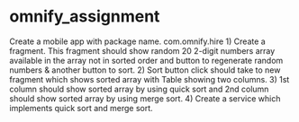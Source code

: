 # omnify_assignment
Create a mobile app with package name. com.omnify.hire  1) Create a fragment. This fragment should show random 20 2-digit numbers array available in the array not in sorted order and button to regenerate random numbers &amp; another button to sort.  2) Sort button click should take to new fragment which shows sorted array with Table showing two columns.  3) 1st column should show sorted array by using quick sort and 2nd column should show sorted array by using merge sort.  4) Create a service which implements quick sort and merge sort.
